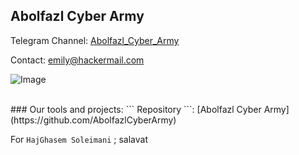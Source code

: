 ## Abolfazl Cyber Army

Telegram Channel: [Abolfazl_Cyber_Army](https://t.me/Abolfazl_Cyber_Army)

Contact: [emily@hackermail.com](mailto:emily@hackermail.com)

![Image](https://hajghasem.ir/wp-content/uploads/2021/12/iranhero.png)

<br>
### Our tools and projects:
``` Repository ```: [Abolfazl Cyber Army](https://github.com/AbolfazlCyberArmy)

For `HajGhasem Soleimani` ; salavat
